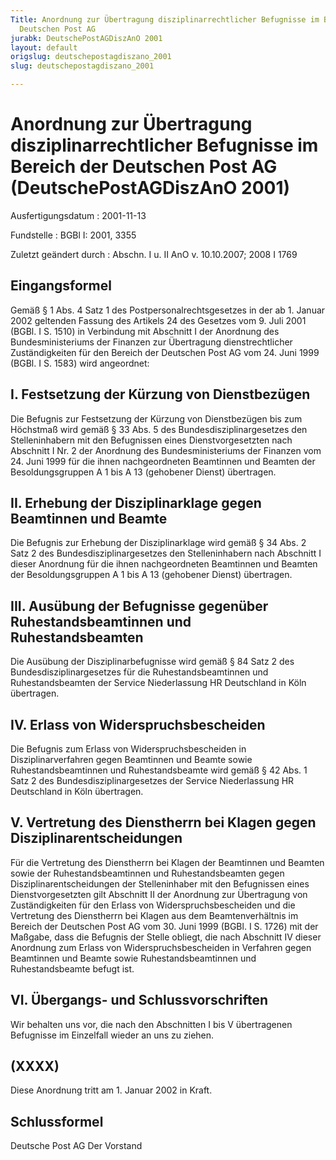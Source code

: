 ```yaml
---
Title: Anordnung zur Übertragung disziplinarrechtlicher Befugnisse im Bereich der
  Deutschen Post AG
jurabk: DeutschePostAGDiszAnO 2001
layout: default
origslug: deutschepostagdiszano_2001
slug: deutschepostagdiszano_2001

---
```


# Anordnung zur Übertragung disziplinarrechtlicher Befugnisse im Bereich der Deutschen Post AG (DeutschePostAGDiszAnO 2001)

Ausfertigungsdatum
:   2001-11-13

Fundstelle
:   BGBl I: 2001, 3355

Zuletzt geändert durch
:   Abschn. I u. II AnO v. 10.10.2007; 2008 I 1769

## Eingangsformel

Gemäß § 1 Abs. 4 Satz 1 des Postpersonalrechtsgesetzes in der ab 1.
Januar 2002 geltenden Fassung des Artikels 24 des Gesetzes vom 9. Juli
2001 (BGBl. I S. 1510) in Verbindung mit Abschnitt I der Anordnung des
Bundesministeriums der Finanzen zur Übertragung dienstrechtlicher
Zuständigkeiten für den Bereich der Deutschen Post AG vom 24. Juni
1999 (BGBl. I S. 1583) wird angeordnet:

## I. Festsetzung der Kürzung von Dienstbezügen

Die Befugnis zur Festsetzung der Kürzung von Dienstbezügen bis zum
Höchstmaß wird gemäß § 33 Abs. 5 des Bundesdisziplinargesetzes den
Stelleninhabern mit den Befugnissen eines Dienstvorgesetzten nach
Abschnitt I Nr. 2 der Anordnung des Bundesministeriums der Finanzen
vom 24. Juni 1999 für die ihnen nachgeordneten Beamtinnen und Beamten
der Besoldungsgruppen A 1 bis A 13 (gehobener Dienst) übertragen.

## II. Erhebung der Disziplinarklage gegen Beamtinnen und Beamte

Die Befugnis zur Erhebung der Disziplinarklage wird gemäß § 34 Abs. 2
Satz 2 des Bundesdisziplinargesetzes den Stelleninhabern nach
Abschnitt I dieser Anordnung für die ihnen nachgeordneten Beamtinnen
und Beamten der Besoldungsgruppen A 1 bis A 13 (gehobener Dienst)
übertragen.

## III. Ausübung der Befugnisse gegenüber Ruhestandsbeamtinnen und Ruhestandsbeamten

Die Ausübung der Disziplinarbefugnisse wird gemäß § 84 Satz 2 des
Bundesdisziplinargesetzes für die Ruhestandsbeamtinnen und
Ruhestandsbeamten der Service Niederlassung HR Deutschland in Köln
übertragen.

## IV. Erlass von Widerspruchsbescheiden

Die Befugnis zum Erlass von Widerspruchsbescheiden in
Disziplinarverfahren gegen Beamtinnen und Beamte sowie
Ruhestandsbeamtinnen und Ruhestandsbeamte wird gemäß § 42 Abs. 1 Satz
2 des Bundesdisziplinargesetzes der Service Niederlassung HR
Deutschland in Köln übertragen.

## V. Vertretung des Dienstherrn bei Klagen gegen Disziplinarentscheidungen

Für die Vertretung des Dienstherrn bei Klagen der Beamtinnen und
Beamten sowie der Ruhestandsbeamtinnen und Ruhestandsbeamten gegen
Disziplinarentscheidungen der Stelleninhaber mit den Befugnissen eines
Dienstvorgesetzten gilt Abschnitt II der Anordnung zur Übertragung von
Zuständigkeiten für den Erlass von Widerspruchsbescheiden und die
Vertretung des Dienstherrn bei Klagen aus dem Beamtenverhältnis im
Bereich der Deutschen Post AG vom 30. Juni 1999 (BGBl. I S. 1726) mit
der Maßgabe, dass die Befugnis der Stelle obliegt, die nach Abschnitt
IV dieser Anordnung zum Erlass von Widerspruchsbescheiden in Verfahren
gegen Beamtinnen und Beamte sowie Ruhestandsbeamtinnen und
Ruhestandsbeamte befugt ist.

## VI. Übergangs- und Schlussvorschriften

Wir behalten uns vor, die nach den Abschnitten I bis V übertragenen
Befugnisse im Einzelfall wieder an uns zu ziehen.

## (XXXX)

Diese Anordnung tritt am 1. Januar 2002 in Kraft.

## Schlussformel

Deutsche Post AG
Der Vorstand

